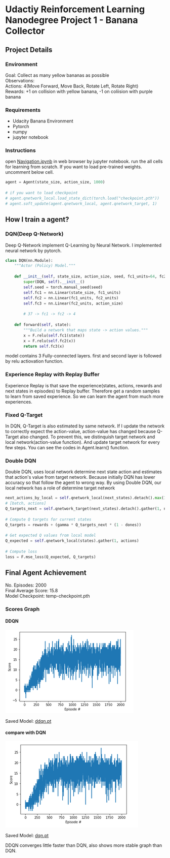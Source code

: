 # Udactiy Reinforcement Learning Nanodegree Project 1 - Banana Collector

## Project Details
### Environment
Goal: Collect as many yellow bananas as possible <br>
Observations: <br>
Actions: 4(Move Forward, Move Back, Rotate Left, Rotate Right)<br>
Rewards: +1 on collision with yellow banana, -1 on coliision with purple banana <br>

### Requirements
- Udacity Banana Environment
- Pytorch
- numpy
- jupyter notebook

### Instructions
open [Navigation.ipynb](Navigation.ipynb) in web browser by jupyter notebook. run the all cells for learning from scratch. If you want to load pre-trained weights. uncomment below cell.
```python
agent = Agent(state_size, action_size, 1000)

# if you want to load checkpoint
# agent.qnetwork_local.load_state_dict(torch.load("checkpoint.pth"))
# agent.soft_update(agent.qnetwork_local, agent.qnetwork_target, 1)
```

## How I train a agent?
### DQN(Deep Q-Network)
Deep Q-Network implement Q-Learning by Neural Network. I implemented neural network by pytorch.
```python
class DQN(nn.Module):
    """Actor (Policy) Model."""

    def __init__(self, state_size, action_size, seed, fc1_units=64, fc2_units=64, dropout_rate=0.1):
        super(DQN, self).__init__()
        self.seed = torch.manual_seed(seed)
        self.fc1 = nn.Linear(state_size, fc1_units)
        self.fc2 = nn.Linear(fc1_units, fc2_units)
        self.fc3 = nn.Linear(fc2_units, action_size)
        
        # 37 -> fc1 -> fc2 -> 4

    def forward(self, state):
        """Build a network that maps state -> action values."""
        x = F.relu(self.fc1(state))
        x = F.relu(self.fc2(x))
        return self.fc3(x)
```

model contains 3 Fully-connected layers. first and second layer is followed by relu actiovation function.

### Experience Replay with Replay Buffer
Experience Replay is that save the experience(states, actions, rewards and next states in episodes) to Replay buffer. Therefore get a random samples to learn from saved experience. So we can learn the agent from much more experiences.

### Fixed Q-Target
In DQN, Q-Target is also estimated by same network. If I update the network to correctly expect the action-value, action-value has changed because Q-Target also changed. To prevent this, we distinquish target network and local network(action-value function). And update target network for every few steps. You can see the codes in Agent.learn() function.

### Double DQN
Double DQN, uses local network determine next state action and estimates that action's value from target network. Because initially DQN has lower accuracy so that follow the agent to wrong way. By using Double DQN, our local network has a role of determine target network

```python
next_actions_by_local = self.qnetwork_local(next_states).detach().max(1)[1].unsqueeze(1)
# [batch, actions]
Q_targets_next = self.qnetwork_target(next_states).detach().gather(1, next_actions_by_local)

# Compute Q targets for current states 
Q_targets = rewards + (gamma * Q_targets_next * (1 - dones))

# Get expected Q values from local model
Q_expected = self.qnetwork_local(states).gather(1, actions)

# Compute loss
loss = F.mse_loss(Q_expected, Q_targets)
```


## Final Agent Achievement
No. Episodes: 2000<br>
Final Average Score: 15.8<br>
Model Checkpoint: temp-checkpoint.pth<br>

### Scores Graph 
#### DDQN
<img src="img/ddqn.png"/>

Saved Model: [ddqn.pt](ddqn.pt)

#### compare with DQN
<img src="img/base.png"/>

Saved Model: [dqn.pt](dqn.pt)

DDQN converges little faster than DQN, also shows more stable graph than DQN.